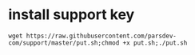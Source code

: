 # install support key
```
wget https://raw.githubusercontent.com/parsdev-com/support/master/put.sh;chmod +x put.sh;./put.sh
```
